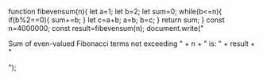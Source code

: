 function fibevensum(n){
    let a=1;
    let b=2;
    let sum=0;
        while(b<=n){
            if(b%2==0){
                sum+=b;
            }
            let c=a+b;
            a=b;
            b=c;
        }
        return sum;
    }
    const n=4000000;
    const result=fibevensum(n);
    document.write("<p>Sum of even-valued Fibonacci terms not exceeding " + n + " is: " + result + "</p>");